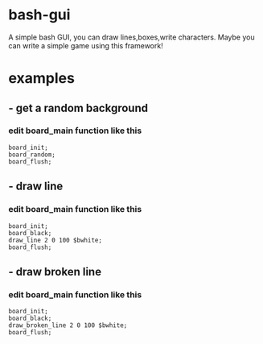 # bash-gui
A simple bash GUI, you can draw lines,boxes,write characters. Maybe you can write a simple game using this framework!  



# examples

## - get a random background

###  edit board_main function like this

````
board_init;
board_random;
board_flush;
````

## - draw line

###  edit board_main function like this

````
board_init;
board_black;
draw_line 2 0 100 $bwhite;
board_flush;
````

## - draw broken line

###  edit board_main function like this

````
board_init;
board_black;
draw_broken_line 2 0 100 $bwhite;
board_flush;
````
